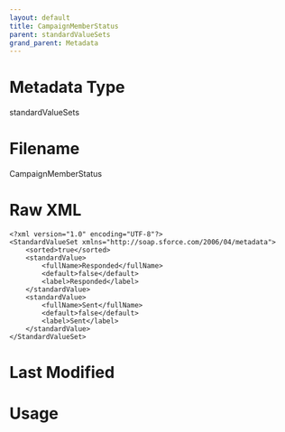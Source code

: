 ```yaml
---
layout: default
title: CampaignMemberStatus
parent: standardValueSets
grand_parent: Metadata
---
```

# Metadata Type
standardValueSets


# Filename 
CampaignMemberStatus


# Raw XML
```
<?xml version="1.0" encoding="UTF-8"?>
<StandardValueSet xmlns="http://soap.sforce.com/2006/04/metadata">
    <sorted>true</sorted>
    <standardValue>
        <fullName>Responded</fullName>
        <default>false</default>
        <label>Responded</label>
    </standardValue>
    <standardValue>
        <fullName>Sent</fullName>
        <default>false</default>
        <label>Sent</label>
    </standardValue>
</StandardValueSet>
```


# Last Modified


# Usage
